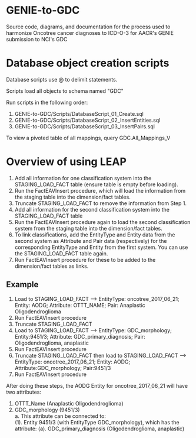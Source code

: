 # GENIE-to-GDC
Source code, diagrams, and documentation for the process used to harmonize Oncotree cancer diagnoses to ICD-O-3 for AACR's GENIE submission to NCI's GDC

# Database object creation scripts
Database scripts use @ to delimit statements.

Scripts load all objects to schema named "GDC"

Run scripts in the following order:
1. GENIE-to-GDC/Scripts/DatabaseScript_01_Create.sql
2. GENIE-to-GDC/Scripts/DatabaseScript_02_InsertEntities.sql
3. GENIE-to-GDC/Scripts/DatabaseScript_03_InsertPairs.sql

To view a pivoted table of all mappings, query GDC.All_Mappings_V

# Overview of using LEAP
1. Add all information for one classification system into the STAGING_LOAD_FACT table (ensure table is empty before loading).
2. Run the FactEAVInsert procedure, which will load the information from the staging table into the dimension/fact tables.
3. Truncate STAGING_LOAD_FACT to remove the information from Step 1.
4. Add all information for the second classification system into the STAGING_LOAD_FACT table 
5. Run the FactEAVInsert procedure again to load the second classification system from the staging table into the dimension/fact tables.
6. To link classifications, add the EntityType and Entity data from the second system as Attribute and Pair data (respectively) for the corresponding EntityType and Entity from the first system.  You can use the STAGING_LOAD_FACT table again.
7. Run FactEAVInsert procedure for these to be added to the dimension/fact tables as links.

## Example
1. Load to STAGING_LOAD_FACT --> EntityType: oncotree_2017_06_21; Entity: AODG; Attribute: OTTT_NAME; Pair: Anaplastic Oligodendroglioma
2. Run FactEAVInsert procedure
3. Truncate STAGING_LOAD_FACT
4. Load to STAGING_LOAD_FACT --> EntityType: GDC_morphology; Entity:9451/3; Attribute: GDC_primary_diagnosis; Pair: Oligodendroglioma, anaplastic
5. Run FactEAVInsert procedure
6. Truncate STAGING_LOAD_FACT then load to STAGING_LOAD_FACT --> EntityType: oncotree_2017_06_21; Entity: AODG; Attribute:GDC_morphology; Pair:9451/3
7. Run FactEAVInsert procedure

After doing these steps, the AODG Entity for oncotree_2017_06_21 will have two attributes: 
  1. OTTT_Name (Anaplastic Oligodendroglioma)
  2. GDC_morphology (9451/3) </br>
     a.  This attribute can be connected to: </br>
         (1). Entity 9451/3 (with EntityType GDC_morphology), which has the attribute:
              (a).  GDC_primary_diagnosis (Oligodendroglioma, anaplastic)
